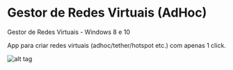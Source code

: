 # Gestor de Redes Virtuais (AdHoc)
Gestor de Redes Virtuais - Windows 8 e 10

App para criar redes virtuais (adhoc/tether/hotspot etc.) com apenas 1 click.

![alt tag](https://dl.dropboxusercontent.com/u/15929793/Screenshot_5.jpg)
